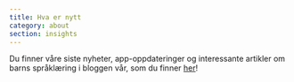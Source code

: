 ```yaml
---
title: Hva er nytt
category: about
section: insights
---
```

Du finner våre siste nyheter, app-oppdateringer og interessante artikler om barns språklæring i bloggen vår, som du finner [her](https://studycat.com/blog/)!